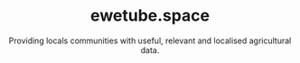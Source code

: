 <h1 align="center">ewetube.space</h1>
<p align="center">Providing locals communities with useful, relevant and localised agricultural data.</p>